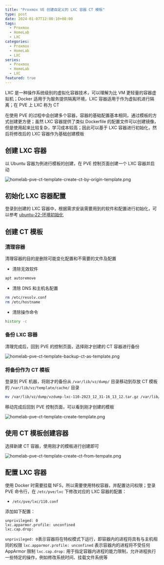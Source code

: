 ```yaml
---
title: "Proxmox VE 创建自定义的 LXC 容器 CT 模板"
type: post
date: 2024-01-07T12:00:10+08:00
tags:
  - Proxmox
  - HomeLab
  - LXC
categories:
  - Proxmox
  - HomeLab
  - LXC
series:
  - Proxmox
  - HomeLab
  - LXC
featured: true
---
```


LXC 是一种操作系统级别的虚拟化容器技术，可以理解为比 VM 更轻量的容器虚拟机；Docker 适用于为服务提供隔离环境，LXC 容器适用于作为虚拟机进行隔离；在 PVE 上 LXC 称为 CT

在使用 PVE 的过程中会创建多个容器，容器的基础配置基本相同，通过模板的方式创建更方便；虽然 LXC 容器提供了类似 Dockerfile 的配置文件可以创建镜像，但是使用起来比较复杂，学习成本较高；因此可以基于 LXC 容器进行初始化，然后将修改后的 LXC 容器作为基础创建模板

## 创建 LXC 容器

以 Ubuntu 容器为例进行模板的创建，在 PVE 控制页面创建一个 LXC 容器并启动

![homelab-pve-ct-template-create-ct-by-origin-template.png](https://img.hellowood.dev/picture/homelab-pve-ct-template-create-ct-by-origin-template.png)

## 初始化 LXC 容器配置

登录到创建的 LXC 容器中，根据需求安装需要用到的软件和配置进行初始化，可以参考 [ubuntu-22-环境初始化](https://blog.hellowood.dev/posts/ubuntu-22-环境初始化)

## 创建 CT 模板

### 清理容器

清理容器的目的是删除可能变化配置和不需要的文件及配置

- 清除无效软件

```bash
apt autoremove
```

- 清除 DNS 和主机名配置

```bash
rm /etc/resolv.conf
rm /etc/hostname
```

- 清除操作命令

```bash
history -c
```

### 备份 LXC 容器

清理完成后，回到 PVE 的控制页面，选择刚才创建的 CT 容器进行备份

![homelab-pve-ct-template-backup-ct-as-template.png](https://img.hellowood.dev/picture/homelab-pve-ct-template-backup-ct-as-template.png)

### 将备份作为 CT 模板

登录到 PVE 机器，将刚才的备份从 `/var/lib/vz/dump/` 目录移动到存放 CT 模板的 `/var/lib/vz/template/cache/` 目录

```bash
mv /var/lib/vz/dump/vzdump-lxc-110-2023_12_31-16_13_12.tar.gz /var/lib/vz/template/cache/homelab-ubuntu-22.04-standard.tar.gz
```

移动完成后回到 PVE 控制页面，可以看到刚才创建的模板

![homelab-pve-ct-template-create-template.png](https://img.hellowood.dev/picture/homelab-pve-ct-template-create-template.png)

## 使用 CT 模板创建容器

选择新建 CT 容器，使用刚才的模板进行创建即可

![homelab-pve-ct-template-create-ct-from-tempate.png](https://img.hellowood.dev/picture/homelab-pve-ct-template-create-ct-from-tempate.png)

## 配置 LXC 容器

使用 Docker 时需要挂载 NFS，所以需要使用特权容器，并配置访问权限；登录 PVE 命令行，在 `/etc/pve/lxc` 下修改对应的 LXC 容器的配置：

- `/etc/pve/lxc/110.conf`

添加如下配置：

```
unprivileged: 0
lxc.apparmor.profile: unconfined
lxc.cap.drop:
```

`unprivileged: 0`表示容器将在特权模式下运行，即容器内的进程将具有与主机相同的权限
`lxc.apparmor.profile: unconfined` 表示容器内的进程将不受任何 AppArmor 限制
`lxc.cap.drop:` 用于指定容器内进程的能力限制，允许进程执行一些特定的操作，例如修改系统时间、挂载文件系统等
